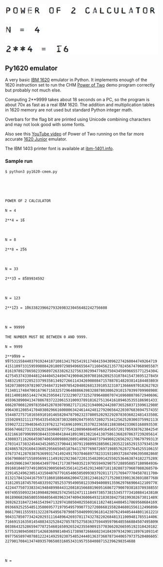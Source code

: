 ![Py1620](https://github.com/mdoege/Py1620/raw/master/py1620.png "Power of Two output in IBM 1403 font")

## Py1620 emulator

A very basic [IBM 1620](https://en.wikipedia.org/wiki/IBM_1620) emulator in Python. It implements enough of the 1620 instruction set to run the CHM [Power of Two](https://github.com/IBM-1620/Junior/blob/master/diagnostics/binaries/APP_Power_Of_2.cmem) demo program correctly but probably not much else.

Computing 2**9999 takes about 18 seconds on a PC, so the program is about 70x as fast as a real IBM 1620. The addition and multiplication tables in 1620 memory are not used but standard Python integer math.

Overbars for the flag bit are printed using Unicode combining characters and may not look good with some fonts.

Also see this [YouTube video](https://www.youtube.com/watch?v=e4JH26yF_u0) of Power of Two running on the far more accurate [1620 Junior](https://github.com/IBM-1620) emulator.

The IBM 1403 printer font is available at [ibm-1401.info](http://ibm-1401.info/Sched2008December.html#1403-Font).

### Sample run

```
$ python3 py1620-cmem.py 





POWER OF 2 CALCULATOR

N = 4

2**4 = 1̅6



N = 8

2**8 = 2̅56



N = 33

2**3̅3 = 8̅589934592



N = 123

2**1̅23 = 1̅0633823966279326983230456482242756608



N = 99999

THE NUMBER MUST BE BETWEEN 0 AND 9999.

N = 9999

2**9̅999 = 9̅975315584403791924418710813417925419117484159430962274260044749264719
41511097331595998084201809729894966556471160456213577824567470689055879689296604
81619789278650233968972633826232756330299477602750434590966557712543042303090523
42754537433044812444045244947419004626970816628925310784154736951278456194032612
54832193722052337993581349272661143426908084715788781482038141844038036611426754
58207380919781907294847319497054204802681339105323107136666970182627828247653015
71340117484700167967158325729648886639832887803086291015703997099089803689122841
88114001865144274362595041723229072732527896480070741696080786729406962854768988
45596389004134788678372220615310093789181627513641618946353551869014331965157140
66620700812097835845287030709827171162319400624428073652603715996129805898125065
49643012085417040380296616008063424614424812792065642203076836947574355712815755
55448727571016569101014658204787982323780052029229207830360224814335082575309603
15502093211137954335450287303208928475955728027534125625203003759921130949029618
55902722239403645319762127416961099135370223658118838042330651688935301990170659
85667468273113502815849687277541208904864054916456572017859387623842549286384689
63216610799699938443330404184418919013821641387586136828786372392056147194866905
43080371162664598740656009880208914098284873794908226562921706797993139206506409
27031417383245443452605237904413079119809928850612035221652915379345196598023017
02486578291604336052956650451876411707769872697198857628727645255106155473660805
37673741287038763699317414924917037846897782331931093728474963950828605185068221
65679086071558956991114919229236672201354820914255025364638741822752893172505504
26493906194736964349770417173079403521979559492907572889588571809849364065729741
89160104073749108592900569453561412545291340871811028873796070882685784386280745
22914524962305143150407677916540650509938379281171717694777045878117004224437630
81321784324416759731860188646620047228123461627175200339013636918877688203363449
31812051874570548335927852537954905012339494008913596297669064121097701415137970
42244775073383341948489984431208181566881969516867279007038183709388555276921128
69749555093234109848290825742565247111184973857381534577734108841438100181388628
86189068266580559840564039633474094360064932183038427581993026730114893577875897
36926231847234615439471329741085040255601611827481440845178695606841691967958782
09366925255485135806957719795495799077327208668155828468015561124968984999613390
86617901155593132228764956787908750409991961814230762494054448011612218108688580
90431785077342420293111648964269378117432782202684813110094817855144061807837562
71669151635014548834325284278578752758363759449597064855668845074958090657585772
00386432528659477872546016509265242355690915770366202665951923104201821088185195
57753198945003714268360981404517389872666602341843979342901189761093145600403714
09775658974078812224149259230754852444013637360787344065797375204866057540249095
227901708413474893570658031605343195755840887152396298354688



N = 
```

